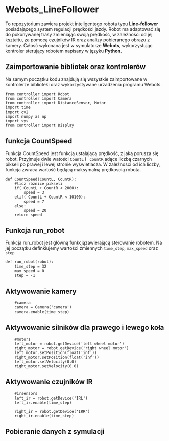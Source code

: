 # Webots_LineFollower

To repozytorium zawiera projekt inteligentego robota typu **Line-follower** posiadającego system  regulacji  prędkości jazdy.
Robot  ma adaptować  się  do  pokonywanej  trasy  zmieniając  swoją  prędkość, w zależności od jej kształtu, za pomocą czujników IR oraz analizy pobieranego obrazu z kamery. Całosć wykonana jest w symulatorze **Webots**,  wykorzystując kontroler sterujący robotem napisany w języku **Python.**

## Zaimportowanie bibliotek oraz kontrolerów
Na samym początku kodu znajdują się wszystkie zaimportowane w kontrolerze biblioteki oraz wykorzystywane urzadzenia programu Webots. 

	from controller import Robot
	from controller import Camera
	from controller import DistanceSensor, Motor
	import time
	import cv2
	import numpy as np
	import sys
	from controller import Display

## funkcja CountSpeed
Funkcja CountSpeed  jest funkcją ustalającą prędkość, z jaką porusza się robot. Przyjmuje dwie watości `CountL` i ` CountR` adące liczbą czarnych pikseli po prawej i lewej stronie wyświetlacza. W zależnosci od ich liczby, funkcja zwraca wartość będącą maksymalną prędkoscią robota.

	def CountSpeed(CountL, CountR):
	    #licz różnice pikseli
	    if( CountL + CountR < 2000):
	        speed = 3
	    elif( CountL + CountR < 10100):
	        speed = 7
	    else:
	        speed = 20
	    return speed
    


## Funkcja run_robot
Funkcja run_robot jest główną funkcjązawierającą sterowanie robotem. Na jej początku definkiujemy wartości zmiennych `time_step`, `max_speed` oraz `step `

	def run_robot(robot):
	    time_step = 32
	    max_speed = 0
	    step = -1
	    
## Aktywowanie kamery
	    
	    #camera
	    camera = Camera('camera')
	    camera.enable(time_step)
	    
## Aktywowanie silników dla prawego i lewego koła

	    #motors
	    left_motor = robot.getDevice('left wheel motor')
	    right_motor = robot.getDevice('right wheel motor')
	    left_motor.setPosition(float('inf'))
	    right_motor.setPosition(float('inf'))
	    left_motor.setVelocity(0.0)
	    right_motor.setVelocity(0.0)
	    
## Aktywowanie czujników IR
	    #irsensors
	    left_ir = robot.getDevice('IRL')
	    left_ir.enable(time_step)
	    
	    right_ir = robot.getDevice('IRR')
	    right_ir.enable(time_step)

	        
## Pobieranie danych z symulacji 
